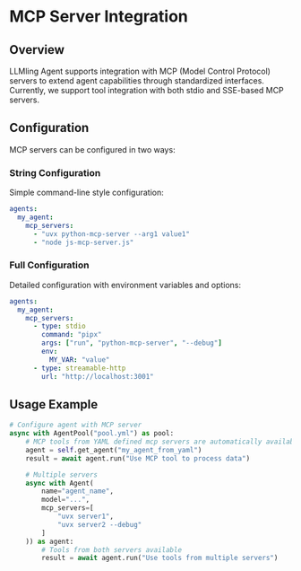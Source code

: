 # MCP Server Integration

## Overview
LLMling Agent supports integration with MCP (Model Control Protocol) servers to extend agent capabilities through standardized interfaces. Currently, we support tool integration with both stdio and SSE-based MCP servers.

## Configuration

MCP servers can be configured in two ways:

### String Configuration
Simple command-line style configuration:
```yaml
agents:
  my_agent:
    mcp_servers:
      - "uvx python-mcp-server --arg1 value1"
      - "node js-mcp-server.js"
```

### Full Configuration
Detailed configuration with environment variables and options:
```yaml
agents:
  my_agent:
    mcp_servers:
      - type: stdio
        command: "pipx"
        args: ["run", "python-mcp-server", "--debug"]
        env:
          MY_VAR: "value"
      - type: streamable-http
        url: "http://localhost:3001"
```

## Usage Example

```python
# Configure agent with MCP server
async with AgentPool("pool.yml") as pool:
    # MCP tools from YAML defined mcp servers are automatically available
    agent = self.get_agent("my_agent_from_yaml")
    result = await agent.run("Use MCP tool to process data")

    # Multiple servers
    async with Agent(
        name="agent_name",
        model="...",
        mcp_servers=[
            "uvx server1",
            "uvx server2 --debug"
        ]
    )) as agent:
        # Tools from both servers available
        result = await agent.run("Use tools from multiple servers")
```
